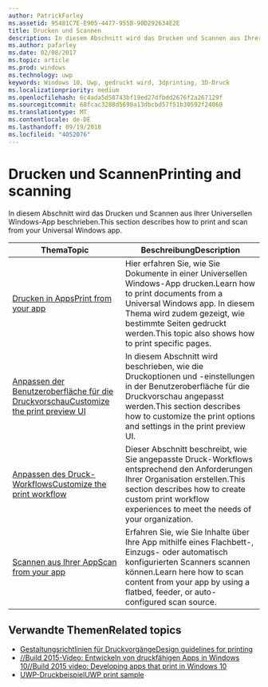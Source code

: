 ```yaml
---
author: PatrickFarley
ms.assetid: 95481C7E-E905-4477-955B-90D292634E2E
title: Drucken und Scannen
description: In diesem Abschnitt wird das Drucken und Scannen aus Ihrer Universellen Windows-App beschrieben.
ms.author: pafarley
ms.date: 02/08/2017
ms.topic: article
ms.prod: windows
ms.technology: uwp
keywords: Windows 10, Uwp, gedruckt wird, 3dprinting, 3D-Druck
ms.localizationpriority: medium
ms.openlocfilehash: 6c4ada5d58743bf19ed27dfbdd2676f2a267129f
ms.sourcegitcommit: 68fcac3288d5698a13dbcbd57f51b30592f24860
ms.translationtype: MT
ms.contentlocale: de-DE
ms.lasthandoff: 09/19/2018
ms.locfileid: "4052076"
---
```

# <a name="printing-and-scanning"></a><span data-ttu-id="82c37-104">Drucken und Scannen</span><span class="sxs-lookup"><span data-stu-id="82c37-104">Printing and scanning</span></span>


<span data-ttu-id="82c37-105">In diesem Abschnitt wird das Drucken und Scannen aus Ihrer Universellen Windows-App beschrieben.</span><span class="sxs-lookup"><span data-stu-id="82c37-105">This section describes how to print and scan from your Universal Windows app.</span></span>

| <span data-ttu-id="82c37-106">Thema</span><span class="sxs-lookup"><span data-stu-id="82c37-106">Topic</span></span> | <span data-ttu-id="82c37-107">Beschreibung</span><span class="sxs-lookup"><span data-stu-id="82c37-107">Description</span></span> | 
|-------|-------------|
| [<span data-ttu-id="82c37-108">Drucken in Apps</span><span class="sxs-lookup"><span data-stu-id="82c37-108">Print from your app</span></span>](print-from-your-app.md) | <span data-ttu-id="82c37-109">Hier erfahren Sie, wie Sie Dokumente in einer Universellen Windows-App drucken.</span><span class="sxs-lookup"><span data-stu-id="82c37-109">Learn how to print documents from a Universal Windows app.</span></span> <span data-ttu-id="82c37-110">In diesem Thema wird zudem gezeigt, wie bestimmte Seiten gedruckt werden.</span><span class="sxs-lookup"><span data-stu-id="82c37-110">This topic also shows how to print specific pages.</span></span> |
| [<span data-ttu-id="82c37-111">Anpassen der Benutzeroberfläche für die Druckvorschau</span><span class="sxs-lookup"><span data-stu-id="82c37-111">Customize the print preview UI</span></span>](customize-the-print-preview-ui.md) | <span data-ttu-id="82c37-112">In diesem Abschnitt wird beschrieben, wie die Druckoptionen und -einstellungen in der Benutzeroberfläche für die Druckvorschau angepasst werden.</span><span class="sxs-lookup"><span data-stu-id="82c37-112">This section describes how to customize the print options and settings in the print preview UI.</span></span> |
| [<span data-ttu-id="82c37-113">Anpassen des Druck-Workflows</span><span class="sxs-lookup"><span data-stu-id="82c37-113">Customize the print workflow</span></span>](print-workflow-customize.md) | <span data-ttu-id="82c37-114">Dieser Abschnitt beschreibt, wie Sie angepasste Druck-Workflows entsprechend den Anforderungen Ihrer Organisation erstellen.</span><span class="sxs-lookup"><span data-stu-id="82c37-114">This section describes how to create custom print workflow experiences to meet the needs of your organization.</span></span>  |
| [<span data-ttu-id="82c37-115">Scannen aus Ihrer App</span><span class="sxs-lookup"><span data-stu-id="82c37-115">Scan from your app</span></span>](scan-from-your-app.md) | <span data-ttu-id="82c37-116">Erfahren Sie, wie Sie Inhalte über Ihre App mithilfe eines Flachbett-, Einzugs- oder automatisch konfigurierten Scanners scannen können.</span><span class="sxs-lookup"><span data-stu-id="82c37-116">Learn here how to scan content from your app by using a flatbed, feeder, or auto-configured scan source.</span></span>|

## <a name="related-topics"></a><span data-ttu-id="82c37-117">Verwandte Themen</span><span class="sxs-lookup"><span data-stu-id="82c37-117">Related topics</span></span>

* [<span data-ttu-id="82c37-118">Gestaltungsrichtlinien für Druckvorgänge</span><span class="sxs-lookup"><span data-stu-id="82c37-118">Design guidelines for printing</span></span>](https://msdn.microsoft.com/library/windows/apps/Hh868178)
* [<span data-ttu-id="82c37-119">//Build 2015-Video: Entwickeln von druckfähigen Apps in Windows 10</span><span class="sxs-lookup"><span data-stu-id="82c37-119">//Build 2015 video: Developing apps that print in Windows 10</span></span>](https://channel9.msdn.com/Events/Build/2015/2-94)
* [<span data-ttu-id="82c37-120">UWP-Druckbeispiel</span><span class="sxs-lookup"><span data-stu-id="82c37-120">UWP print sample</span></span>](http://go.microsoft.com/fwlink/p/?LinkId=619984)
 

